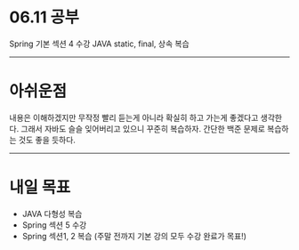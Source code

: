 # 06.11 공부

Spring 기본 섹션 4 수강
JAVA static, final, 상속 복습



---
# 아쉬운점

내용은 이해하겠지만 무작정 빨리 듣는게 아니라 확실히 하고 가는게 좋겠다고 생각한다.
그래서 자바도 슬슬 잊어버리고 있으니 꾸준히 복습하자.
간단한 백준 문제로 복습하는 것도 좋을 듯하다.


---
# 내일 목표
- JAVA 다형성 복습
- Spring 섹션 5 수강
- Spring 섹션1, 2 복습
(주말 전까지 기본 강의 모두 수강 완료가 목표!)



